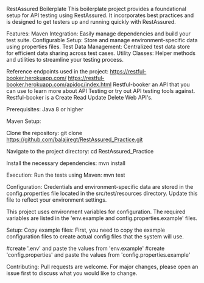RestAssured Boilerplate
This boilerplate project provides a foundational setup for API testing using RestAssured. It incorporates best practices and is designed to get testers up and running quickly with RestAssured.

Features:
Maven Integration: Easily manage dependencies and build your test suite.
Configurable Setup: Store and manage environment-specific data using properties files.
Test Data Management: Centralized test data store for efficient data sharing across test cases.
Utility Classes: Helper methods and utilities to streamline your testing process.

Reference endpoints used in the project:
https://restful-booker.herokuapp.com/
https://restful-booker.herokuapp.com/apidoc/index.html
Restful-booker an API that you can use to learn more about API Testing or try out API testing tools against. Restful-booker is a Create Read Update Delete Web API's.

Prerequisites:
Java 8 or higher

Maven
Setup:

Clone the repository:
git clone https://github.com/balajiregt/RestAssured_Practice.git

Navigate to the project directory:
cd RestAssured_Practice

Install the necessary dependencies:
mvn install

Execution:
Run the tests using Maven:
mvn test

Configuration:
Credentials and environment-specific data are stored in the config.properties file located in the src/test/resources directory. Update this file to reflect your environment settings.

This project uses environment variables for configuration. 
The required variables are listed in the 'env.example and config.properties.example' files.

Setup:
Copy example files:
First, you need to copy the example configuration files to create actual config files that the system will use.

#create '.env' and paste the values from 'env.example'
#create 'config.properties' and paste the values from 'config.properties.example'

Contributing:
Pull requests are welcome. For major changes, please open an issue first to discuss what you would like to change.


